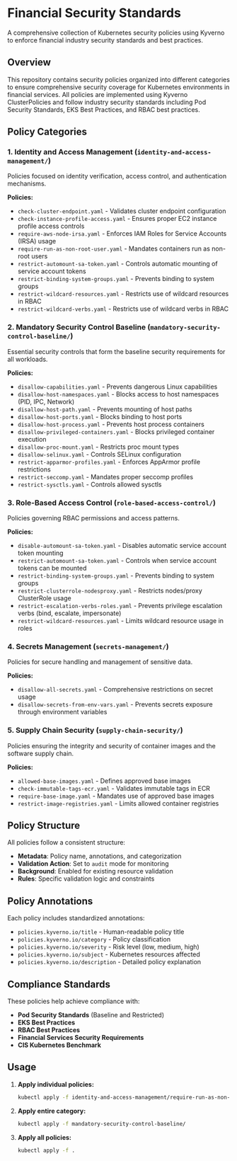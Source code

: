 # Financial Security Standards

A comprehensive collection of Kubernetes security policies using Kyverno to enforce financial industry security standards and best practices.

## Overview

This repository contains security policies organized into different categories to ensure comprehensive security coverage for Kubernetes environments in financial services. All policies are implemented using Kyverno ClusterPolicies and follow industry security standards including Pod Security Standards, EKS Best Practices, and RBAC best practices.

## Policy Categories

### 1. Identity and Access Management (`identity-and-access-management/`)

Policies focused on identity verification, access control, and authentication mechanisms.

**Policies:**
- `check-cluster-endpoint.yaml` - Validates cluster endpoint configuration
- `check-instance-profile-access.yaml` - Ensures proper EC2 instance profile access controls
- `require-aws-node-irsa.yaml` - Enforces IAM Roles for Service Accounts (IRSA) usage
- `require-run-as-non-root-user.yaml` - Mandates containers run as non-root users
- `restrict-automount-sa-token.yaml` - Controls automatic mounting of service account tokens
- `restrict-binding-system-groups.yaml` - Prevents binding to system groups
- `restrict-wildcard-resources.yaml` - Restricts use of wildcard resources in RBAC
- `restrict-wildcard-verbs.yaml` - Restricts use of wildcard verbs in RBAC

### 2. Mandatory Security Control Baseline (`mandatory-security-control-baseline/`)

Essential security controls that form the baseline security requirements for all workloads.

**Policies:**
- `disallow-capabilities.yaml` - Prevents dangerous Linux capabilities
- `disallow-host-namespaces.yaml` - Blocks access to host namespaces (PID, IPC, Network)
- `disallow-host-path.yaml` - Prevents mounting of host paths
- `disallow-host-ports.yaml` - Blocks binding to host ports
- `disallow-host-process.yaml` - Prevents host process containers
- `disallow-privileged-containers.yaml` - Blocks privileged container execution
- `disallow-proc-mount.yaml` - Restricts proc mount types
- `disallow-selinux.yaml` - Controls SELinux configuration
- `restrict-apparmor-profiles.yaml` - Enforces AppArmor profile restrictions
- `restrict-seccomp.yaml` - Mandates proper seccomp profiles
- `restrict-sysctls.yaml` - Controls allowed sysctls

### 3. Role-Based Access Control (`role-based-access-control/`)

Policies governing RBAC permissions and access patterns.

**Policies:**
- `disable-automount-sa-token.yaml` - Disables automatic service account token mounting
- `restrict-automount-sa-token.yaml` - Controls when service account tokens can be mounted
- `restrict-binding-system-groups.yaml` - Prevents binding to system groups
- `restrict-clusterrole-nodesproxy.yaml` - Restricts nodes/proxy ClusterRole usage
- `restrict-escalation-verbs-roles.yaml` - Prevents privilege escalation verbs (bind, escalate, impersonate)
- `restrict-wildcard-resources.yaml` - Limits wildcard resource usage in roles

### 4. Secrets Management (`secrets-management/`)

Policies for secure handling and management of sensitive data.

**Policies:**
- `disallow-all-secrets.yaml` - Comprehensive restrictions on secret usage
- `disallow-secrets-from-env-vars.yaml` - Prevents secrets exposure through environment variables

### 5. Supply Chain Security (`supply-chain-security/`)

Policies ensuring the integrity and security of container images and the software supply chain.

**Policies:**
- `allowed-base-images.yaml` - Defines approved base images
- `check-immutable-tags-ecr.yaml` - Validates immutable tags in ECR
- `require-base-image.yaml` - Mandates use of approved base images
- `restrict-image-registries.yaml` - Limits allowed container registries

## Policy Structure

All policies follow a consistent structure:
- **Metadata**: Policy name, annotations, and categorization
- **Validation Action**: Set to `audit` mode for monitoring
- **Background**: Enabled for existing resource validation
- **Rules**: Specific validation logic and constraints

## Policy Annotations

Each policy includes standardized annotations:
- `policies.kyverno.io/title` - Human-readable policy title
- `policies.kyverno.io/category` - Policy classification
- `policies.kyverno.io/severity` - Risk level (low, medium, high)
- `policies.kyverno.io/subject` - Kubernetes resources affected
- `policies.kyverno.io/description` - Detailed policy explanation

## Compliance Standards

These policies help achieve compliance with:
- **Pod Security Standards** (Baseline and Restricted)
- **EKS Best Practices**
- **RBAC Best Practices**
- **Financial Services Security Requirements**
- **CIS Kubernetes Benchmark**

## Usage

1. **Apply individual policies:**
   ```bash
   kubectl apply -f identity-and-access-management/require-run-as-non-root-user.yaml
   ```

2. **Apply entire category:**
   ```bash
   kubectl apply -f mandatory-security-control-baseline/
   ```

3. **Apply all policies:**
   ```bash
   kubectl apply -f .
   ```

